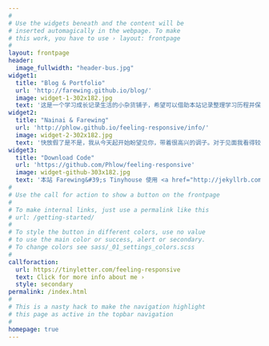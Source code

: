 ```yaml
---
#
# Use the widgets beneath and the content will be
# inserted automagically in the webpage. To make
# this work, you have to use › layout: frontpage
#
layout: frontpage
header:
  image_fullwidth: "header-bus.jpg"
widget1:
  title: "Blog & Portfolio"
  url: 'http://farewing.github.io/blog/'
  image: widget-1-302x182.jpg
  text: '这是一个学习成长记录生活的小杂货铺子，希望可以借助本站记录整理学习历程并保存生活中记忆片段的索引，包括前端开发和机器学习两部分，刚接触前端不久，正在不断磨练自己的技术，并寻求前端开发岗位。'
widget2:
  title: "Nainai & Farewing"
  url: 'http://phlow.github.io/feeling-responsive/info/'
  image: widget-2-302x182.jpg
  text: '快放假了是不是，我从今天起开始盼望见你，带着很高兴的调子。对于见面我看得较重，对于分别我看得较轻，这是人生取巧之一法，否则聚少离多，悲哀多于欢乐，一生只好负着无尽痛苦的债了。我愿你好，热情地热情地。'
widget3:
  title: "Download Code"
  url: 'https://github.com/Phlow/feeling-responsive'  
  image: widget-github-303x182.jpg
  text: '本站 Farewing&#39;s Tinyhouse 使用 <a href="http://jekyllrb.com/">Jekyll</a> 工具开发，基于 <a href="http://phlow.github.io/feeling-responsive/">Feeling Responsive</a> 模板创建完成，部署在 <a href="https://github.com/">Github</a> 上。Feeling Responsive 使用了 <a href="http://http://foundation.zurb.com/"> Foundation | Front-end Framework from ZURB </a> ，较好的支持电脑及移动平台的浏览，点击下载源码 &hearts;'
#
# Use the call for action to show a button on the frontpage
#
# To make internal links, just use a permalink like this
# url: /getting-started/
#
# To style the button in different colors, use no value
# to use the main color or success, alert or secondary.
# To change colors see sass/_01_settings_colors.scss
#
callforaction: 
  url: https://tinyletter.com/feeling-responsive
  text: Click for more info about me ›
  style: secondary
permalink: /index.html
#
# This is a nasty hack to make the navigation highlight
# this page as active in the topbar navigation
#
homepage: true
---
```


